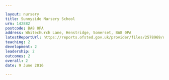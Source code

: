 ```yaml
---

layout: nursery
title: Sunnyside Nursery School
urn: 142882
postcode: BA8 0PA
address: Whitechurch Lane, Henstridge, Somerset, BA8 0PA
latestReportUrl: https://reports.ofsted.gov.uk/provider/files/2578969/urn/142882.pdf
teaching: 2
development: 2
leadership: 2
outcomes: 2
overall: 2
date: 9 June 2016

---
```

